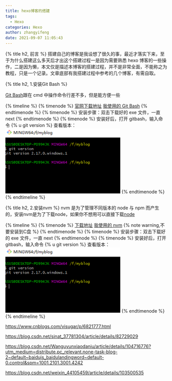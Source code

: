 ```yaml
---
title: hexo博客的搭建
tags:
  - Hexo
categories: Hexo
author: zhangyifeng
date: 2021-09-07 11:05:43
---
```


{% title h2, 前言 %}
搭建自己的博客是我设想了很久的事，最近才落实下来，至于为什么搭建这么多天后才出这个搭建过程一是因为需要熟悉 hexo 博客的一些操作，二是因为懒，本文仅是描述本博客的搭建过程，并不是非常全面，不能称之为教程，只是一个记录。文章底部有我搭建过程中参考的几个博客，有需自取。

{% title h2, 1.安装Git Bash %}

[Git Bash](https://gitforwindows.org/)跟在 cmd 中操作命令行差不多，但是能方便一些

{% timeline %}
{% timenode %}
[官网下载地址](https://gitforwindows.org/)
[我使用的 Git Bash](/package/Git-2.17.0-64-bit.exe)
{% endtimenode %}
{% timenode %}
安装步骤：双击下载好的 exe 文件，一直 next
{% endtimenode %}
{% timenode %}
安装好后，打开 gitbash，输入命令 {% u git version %} 查看版本：
![](/medias/createHexo/git1.png)
{% endtimenode %}
{% endtimeline %}

{% title h2, 2.安装nvm %}
nvm 是为了管理不同版本的 node 与 npm 而产生的，安装nvm是为了下载node，如果你不想用可以直接下载[node](https://nodejs.org/en/)

{% timeline %}
{% timenode %}
[下载地址](https://github.com/coreybutler/nvm-windows/releases)
[我使用的 nvm](/package/nvm-setup.exe)
{% note warning,不要安装到C盘 %}
{% endtimenode %}
{% timenode %}
安装步骤：双击下载好的 exe 文件，一直 next
{% endtimenode %}
{% timenode %}
安装好后，打开 gitbash，输入命令 {% u git version %} 查看版本：
![](/medias/createHexo/git1.png)
{% endtimenode %}
{% endtimeline %}

https://www.cnblogs.com/visugar/p/6821777.html

https://blog.csdn.net/sinat_37781304/article/details/82729029

https://blog.csdn.net/Wanguyunxiaodaniu/article/details/104716776?utm_medium=distribute.pc_relevant.none-task-blog-2~default~baidujs_baidulandingword~default-0.control&spm=1001.2101.3001.4242

https://blog.csdn.net/weixin_44105459/article/details/103500535
